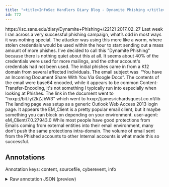 ```yaml
---
title: "<title>InfoSec Handlers Diary Blog - Dynamite Phishing </title>"
id: 772
---
```


<title>InfoSec Handlers Diary Blog - Dynamite Phishing </title>
<source> https://isc.sans.edu/diary/Dynamite+Phishing+/22121 </source>
<date> 2017_02_27 </date>
<text>
Last week I ran across a very successful phishing campaign, what’s odd in most ways it was nothing special.
The attacker was using this more like a worm, where stolen credentials would be used within the hour to start sending out a mass amount of more phishes.
I've decided to call this "Dynamite Phishing" because there is nothing quiet about this at all.
It seems about 40% of the credentials were used for more mailings, and the other account's credentials had not been used.
The initial phishes came in from a K12 domain from several affected individuals.
The email subject was  “You have an Incoming Document Share With You Via Google Docs”.
The contents of the email were base64 encoded, while it appears to be common Content-Transfer-Encoding, it's not something I typically run into especially when looking at Phishes.
The link in the document went to "hxxp://bit.ly/2kZJbW3" which went to hxxp://jamesrichardsquest.co.nf/lib
The landing page was setup as a generic Outlook Web Access 2013 login page.
It appears the EM_Client is a pretty popular email client, but it maybe something you can block on depending on your environment.
user-agent: eM_Client/7.0.27943.0
While most people have good protections from Emails coming from external entities into their email environment, many don’t push the same protections intra-domain.
The volume of email sent from the Phished accounts to other Internal accounts is what made this so successful.
</text>



## Annotations

Annotation keys: content, sourcefile, cyberevent, info

<details>
<summary>Raw annotation JSON (preview)</summary>

```json
{
  "content": "Last week I ran across a very successful phishing campaign, what\u2019s odd in most ways it was nothing special. The attacker was using this more like a worm, where stolen credentials would be used within the hour to start sending out a mass amount of more phishes. I've decided to call this \"Dynamite Phishing\" because there is nothing quiet about this at all. It seems about 40% of the credentials were used for more mailings, and the other account's credentials had not been used. The initial phishes came in from a K12 domain from several affected individuals. The email subject was \u00a0\u201cYou have an Incoming Document Share With You Via Google Docs\u201d. The contents of the email were base64 encoded, while it appears to be common Content-Transfer-Encoding, it's not something I typically run into especially when looking at Phishes. The link in the document went to \"hxxp://bit.ly/2kZJbW3\" which went to hxxp://jamesrichardsquest.co.nf/lib The landing page was setup as a generic Outlook Web Access 2013 login page. It appears the EM_Client is a pretty popular email client, but it maybe something you can block on depending on your environment. user-agent: eM_Client/7.0.27943.0 While most people have good protections from Emails coming from external entities into their email environment, many don\u2019t push the same protections intra-domain. The volume of email sent from the Phished accounts to other Internal accounts is what made this so successful",
  "sourcefile": "772.txt",
  "cyberevent": {
    "hopper": [
      {
        "index": 0,
        "relation": "Same",
        "events": [
          {
            "nugget": {
              "startOffset": 212,
              "index": "T5",
              "endOffset": 229,
              "text": "start sending out"
            },
            "index": "E3",
            "type": "Attack",
            "subtype": "Phishing",
            "realis": "Generic"
          },
          {
            "nugget": {
              "startOffset": 252,
              "index": "T6",
              "endOffset": 259,
              "text": "phishes"
            },
            "index": "E4",
            "type": "Attack",
            "subtype": "Phishing",
            "realis": "Generic"
          }
        ]
      },
      {
        "index": 1,
        "events": [
          {
            "index": "E8",
            "type": "Attack",
            "realis": "Generic",
            "nugget": {
              "startOffset": 1357,
              "index": "T12",
              "endOffset": 1366,
              "text": "sent from"
            },
            "argument": [
              {
                "index": "T14",
                "text": "Phished accounts",
                "endOffset": 1387,
                "role": {
                  "type": "Trusted-Entity"
                },
                "startOffset": 1371,
                "type": "PII"
              },
              {
                "index": "T13",
                "text": "email",
                "endOffset": 1356,
                "role": {
                  "type": "Tool"
                },
                "startOffset": 1351,
                "type": "File"
              },
              {
                "index": "T16",
                "text": "Internal accounts",
                "endOffset": 1414,
                "role": {
                  "type": "Trusted-Entity"
                },
                "startOffset": 1397,
                "type": "PII"
              }
            ],
            "subtype": "Phishing"
          }
        ]
      },
      {
        "index": 2,
        "events": [
          {
            "index": "E2",
            "type": "Attack",
            "realis": "Generic",
            "nugget": {
              "startOffset": 160,
              "index": "T3",
              "endOffset": 166,
              "text": "stolen"
            },
            "argument": [
              {
                "index": "T2",
                "te
```
</details>
